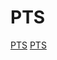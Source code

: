 # PTS
[PTS](https://primetechsoft.github.io/PTS/)
<a href="https://primetechsoft.github.io/PTS/" target="_blank">PTS</a>
